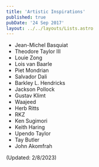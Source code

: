 ```yaml
---
title: 'Artistic Inspirations'
published: true
pubDate: '24 Sep 2017'
layout: ../../layouts/Lists.astro
---
```


* Jean-Michel Basquiat
* Theodore Taylor III
* Louie Zong
* Lois van Baarle
* Piet Mondrian
* Salvador Dali
* Barkley L. Hendricks
* Jackson Pollock
* Gustav Klimt
* Waajeed
* Herb Ritts
* RKZ
* Ken Sugimori
* Keith Haring
* Upendo Taylor
* Tay Butler
* John Akomfrah

(Updated: 2/8/2023)
